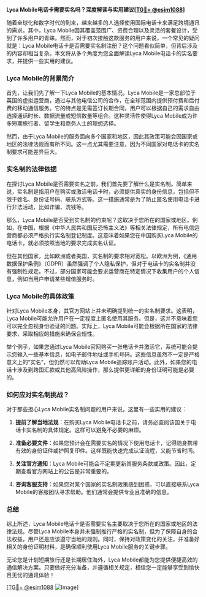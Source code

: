 **Lyca Mobile电话卡需要实名吗？深度解读与实用建议[[TG💪+ @esim1088](https://t.me/s/esim1088)]**

随着全球化和数字时代的到来，越来越多的人选择使用国际电话卡来满足跨境通讯的需求。其中，Lyca Mobile因其覆盖范围广、资费合理以及灵活的套餐设计，受到了许多用户的青睐。然而，对于初次接触这款服务的用户来说，一个常见的疑问就是：Lyca Mobile电话卡是否需要实名制注册？这个问题看似简单，但背后涉及的内容却相当复杂。本文将从多个角度为您全面解读Lyca Mobile电话卡的实名要求，并提供一些实用的建议。

### Lyca Mobile的背景简介

首先，让我们先了解一下Lyca Mobile的基本情况。Lyca Mobile是一家总部位于英国的虚拟运营商，通过与其他电信公司的合作，在全球范围内提供预付费和后付费的移动通信服务。它的特点是无需签订长期合同，用户可以根据自己的需求自由选择通话时长、数据流量或短信数量等组合。这种灵活性使得Lyca Mobile成为许多短期旅行者、留学生和商务人士的理想选择。

然而，由于Lyca Mobile的服务面向多个国家和地区，因此其政策可能会因国家或地区的法律法规而有所不同。这一点尤其需要注意，因为不同国家对电话卡的实名制要求可能差异巨大。

### 实名制的法律依据

在探讨Lyca Mobile是否需要实名之前，我们首先要了解什么是实名制。简单来说，实名制是指用户在购买或激活电话卡时，必须提供真实的身份信息，包括但不限于姓名、身份证号码、联系方式等。这一措施通常是为了防止匿名使用电话卡进行非法活动，比如诈骗、洗钱等。

那么，Lyca Mobile是否受到实名制的约束呢？这取决于您所在的国家或地区。例如，在中国，根据《中华人民共和国反恐怖主义法》等相关法律规定，所有电信运营商都必须严格执行实名制登记制度。这意味着如果您在中国购买Lyca Mobile的电话卡，就必须按照当地的要求完成实名认证。

但在其他国家，比如欧洲或者美国，实名制的要求相对宽松。以欧洲为例，《通用数据保护条例》（GDPR）虽然强调了个人隐私保护，但对于电话卡的实名制并没有强制性规定。不过，部分国家可能会要求运营商在特定情况下收集用户的个人信息，例如当用户申请某些增值服务时。

### Lyca Mobile的具体政策

针对Lyca Mobile本身，其官方网站上并未明确提到统一的实名制要求。这表明，Lyca Mobile可能允许用户在一定程度上匿名使用其服务。但是，这并不意味着您可以完全忽视身份验证的问题。实际上，Lyca Mobile可能会根据所在国家的法律要求，采取相应的措施来确保合规性。

举个例子，如果您通过Lyca Mobile官网购买一张电话卡并激活它，系统可能会提示您输入一些基本信息，如电子邮件地址或手机号码。这些信息虽然不一定是严格意义上的“实名”，但仍然可以帮助Lyca Mobile追踪账户活动。此外，如果您的电话卡涉及到跨国汇款或其他高风险操作，那么提供更详细的身份证明可能是必要的。

### 如何应对实名制挑战？

对于那些担心Lyca Mobile实名制问题的用户来说，这里有一些实用的建议：

1. **提前了解当地法规**：在购买Lyca Mobile电话卡之前，请务必查阅该国关于电话卡实名制的具体规定。这样可以避免不必要的麻烦。
   
2. **准备必要文件**：如果您预计会在需要实名的情况下使用电话卡，记得随身携带有效的身份证件或护照复印件。这样既能快速完成认证流程，又能节省时间。

3. **关注官方通知**：Lyca Mobile可能会不定期更新其服务条款或政策。因此，定期查看官方网站上的公告是非常重要的。

4. **咨询客服支持**：如果您对某个国家的实名制政策感到困惑，可以直接联系Lyca Mobile的客服团队寻求帮助。他们通常会提供专业且准确的信息。

### 总结

综上所述，Lyca Mobile电话卡是否需要实名主要取决于您所在的国家或地区的法律法规。尽管Lyca Mobile本身并未强制推行严格的实名制，但为了保障自身的合法权益，用户还是应该遵守当地的规则。同时，保持对政策变化的关注，并准备好相关的身份证明材料，是确保顺利使用Lyca Mobile服务的关键步骤。

无论您是计划短期旅行还是长期居住海外，Lyca Mobile都能为您提供便捷高效的通信解决方案。只要做好充分准备，并遵循相关规定，相信您一定能够享受到愉快且无忧的通讯体验！

[[TG💪+ @esim1088](https://t.me/s/esim1088) ![Image](https://i.postimg.cc/4NQfJmqS/Snipaste-2025-05-13-00-14-12.png)]